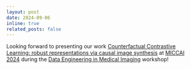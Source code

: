 ```yaml
---
layout: post
date: 2024-09-06
inline: true
related_posts: false
---
```

Looking forward to presenting our work [Counterfactual Contrastive Learning: robust representations via causal image synthesis](https://arxiv.org/abs/2403.09605) at [MICCAI 2024](https://conferences.miccai.org/2024/en/) during the [Data Engineering in Medical Imaging](https://demi-workshop.github.io) workshop! 
